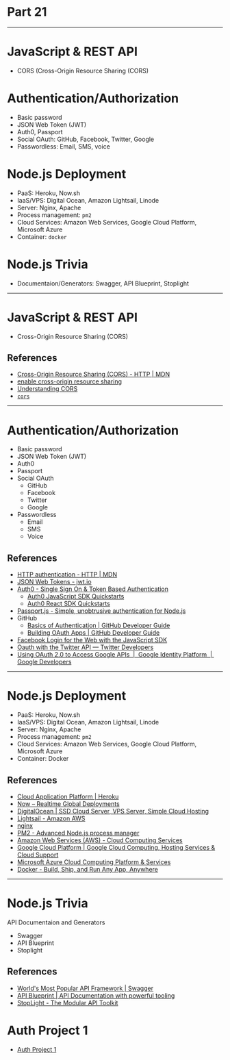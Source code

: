 # Part 21

---

# JavaScript & REST API

* CORS (Cross-Origin Resource Sharing (CORS)

# Authentication/Authorization

* Basic password
* JSON Web Token (JWT)
* Auth0, Passport
* Social OAuth: GitHub, Facebook, Twitter, Google
* Passwordless: Email, SMS, voice

# Node.js Deployment

* PaaS: Heroku, Now.sh
* IaaS/VPS: Digital Ocean, Amazon Lightsail, Linode
* Server: Nginx, Apache
* Process management: `pm2`
* Cloud Services: Amazon Web Services, Google Cloud Platform, Microsoft Azure
* Container: `docker`

# Node.js Trivia

* Documentaion/Generators: Swagger, API Blueprint, Stoplight

---

# JavaScript & REST API

* Cross-Origin Resource Sharing (CORS)

## References

* [Cross-Origin Resource Sharing (CORS) - HTTP | MDN](https://developer.mozilla.org/en-US/docs/Web/HTTP/CORS)
* [enable cross-origin resource sharing](https://enable-cors.org)
* [Understanding CORS](https://spring.io/understanding/CORS)
* [`cors`](https://npm.im/cors)

---

# Authentication/Authorization

* Basic password
* JSON Web Token (JWT)
* Auth0
* Passport
* Social OAuth
  * GitHub
  * Facebook
  * Twitter
  * Google
* Passwordless
  * Email
  * SMS
  * Voice

## References

* [HTTP authentication - HTTP | MDN](https://developer.mozilla.org/en-US/docs/Web/HTTP/Authentication)
* [JSON Web Tokens - jwt.io](https://jwt.io)
* [Auth0 - Single Sign On & Token Based Authentication](https://auth0.com)
  * [Auth0 JavaScript SDK Quickstarts](https://auth0.com/docs/quickstart/spa/vanillajs)
  * [Auth0 React SDK Quickstarts](https://auth0.com/docs/quickstart/spa/react)
* [Passport.js - Simple, unobtrusive authentication for Node.js](http://www.passportjs.org)
* GitHub
  * [Basics of Authentication | GitHub Developer Guide](https://developer.github.com/v3/guides/basics-of-authentication/)
  * [Building OAuth Apps | GitHub Developer Guide](https://developer.github.com/apps/building-oauth-apps/)
* [Facebook Login for the Web with the JavaScript SDK](https://developers.facebook.com/docs/facebook-login/web)
* [Oauth with the Twitter API — Twitter Developers](https://developer.twitter.com/en/docs/basics/authentication/overview/oauth)
* [Using OAuth 2.0 to Access Google APIs  |  Google Identity Platform  |  Google Developers](https://developers.google.com/identity/protocols/OAuth2)

---

# Node.js Deployment

* PaaS: Heroku, Now.sh
* IaaS/VPS: Digital Ocean, Amazon Lightsail, Linode
* Server: Nginx, Apache
* Process management: `pm2`
* Cloud Services: Amazon Web Services, Google Cloud Platform, Microsoft Azure
* Container: Docker

## References

* [Cloud Application Platform | Heroku](https://www.heroku.com)
* [Now – Realtime Global Deployments](https://zeit.co/now)
* [DigitalOcean | SSD Cloud Server, VPS Server, Simple Cloud Hosting](https://www.digitalocean.com)
* [Lightsail - Amazon AWS](https://aws.amazon.com/lightsail)
* [nginx](http://nginx.org)
* [PM2 - Advanced Node.js process manager](http://pm2.keymetrics.io)
* [Amazon Web Services (AWS) - Cloud Computing Services](https://aws.amazon.com)
* [Google Cloud Platform | Google Cloud Computing, Hosting Services & Cloud Support](https://cloud.google.com)
* [Microsoft Azure Cloud Computing Platform & Services](https://azure.microsoft.com/en-us)
* [Docker - Build, Ship, and Run Any App, Anywhere](https://www.docker.com)

---

# Node.js Trivia

API Documentaion and Generators

* Swagger
* API Blueprint
* Stoplight

## References

* [World's Most Popular API Framework | Swagger](https://swagger.io)
* [API Blueprint | API Documentation with powerful tooling](https://apiblueprint.org)
* [StopLight - The Modular API Toolkit](https://stoplight.io)

# Auth Project 1

* [Auth Project 1](../../modules/auth-project-1/README.md)